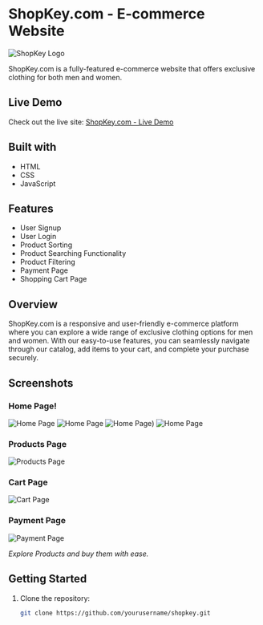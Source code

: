 # ShopKey.com - E-commerce Website

![ShopKey Logo](https://mellow-bunny-71b58e.netlify.app/Shopkey.png)

ShopKey.com is a fully-featured e-commerce website that offers exclusive clothing for both men and women.

## Live Demo

Check out the live site: [ShopKey.com - Live Demo](https://mellow-bunny-71b58e.netlify.app/)

## Built with

- HTML
- CSS
- JavaScript

## Features

- User Signup
- User Login
- Product Sorting
- Product Searching Functionality
- Product Filtering
- Payment Page
- Shopping Cart Page

## Overview

ShopKey.com is a responsive and user-friendly e-commerce platform where you can explore a wide range of exclusive clothing options for men and women. With our easy-to-use features, you can seamlessly navigate through our catalog, add items to your cart, and complete your purchase securely.

## Screenshots

### Home Page!

![Home Page](https://github.com/AbhishekRaskar/ShopNow.com_Clone/assets/112754426/7928249c-9c1d-4ce0-92fc-0e5b432967b2)
![Home Page](https://github.com/AbhishekRaskar/ShopNow.com_Clone/assets/112754426/cd54c69d-f0b8-4cb2-b1db-3fc3170f324e)
![Home Page](https://github.com/AbhishekRaskar/ShopNow.com_Clone/assets/112754426/76c0b8c5-b9fb-4067-88ae-50a09596bd00))
![Home Page](https://github.com/AbhishekRaskar/ShopNow.com_Clone/assets/112754426/6151b838-ea1b-467b-80b6-1c0efa5ac273)



### Products Page

![Products Page](https://github.com/AbhishekRaskar/ShopNow.com_Clone/assets/112754426/5b338123-bdec-4436-88af-93b630e68e76)
### Cart Page

![Cart Page](https://github.com/AbhishekRaskar/ShopNow.com_Clone/assets/112754426/fd4c552e-ad30-43f4-b4c2-60bfa8d5d199)

### Payment Page

![Payment Page](https://github.com/AbhishekRaskar/ShopNow.com_Clone/assets/112754426/29b1080e-6910-42fc-95ee-e71570385b3f)

*Explore Products and buy them with ease.*

## Getting Started

1. Clone the repository:

   ```bash
   git clone https://github.com/yourusername/shopkey.git
